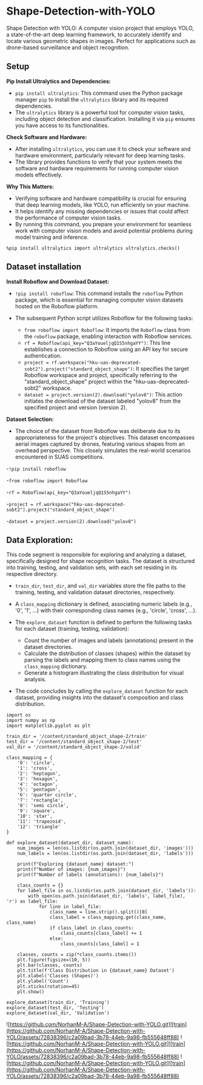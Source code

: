 # Shape-Detection-with-YOLO
Shape Detection with YOLO: A computer vision project that employs YOLO, a state-of-the-art deep learning framework, to accurately identify and locate various geometric shapes in images. Perfect for applications such as drone-based surveillance and object recognition.



## Setup
**Pip Install Ultralytics and Dependencies:**
- `pip install ultralytics`: This command uses the Python package manager `pip` to install the `ultralytics` library and its required dependencies.
- The `ultralytics` library is a powerful tool for computer vision tasks, including object detection and classification. Installing it via `pip` ensures you have access to its functionalities.

**Check Software and Hardware:**

- After installing `ultralytics`, you can use it to check your software and hardware environment, particularly relevant for deep learning tasks.
- The library provides functions to verify that your system meets the software and hardware requirements for running computer vision models effectively.

**Why This Matters:**

- Verifying software and hardware compatibility is crucial for ensuring that deep learning models, like YOLO, run efficiently on your machine.
- It helps identify any missing dependencies or issues that could affect the performance of computer vision tasks.
- By running this command, you prepare your environment for seamless work with computer vision models and avoid potential problems during model training and inference.

`%pip install ultralytics
import ultralytics
ultralytics.checks()`


## Dataset installation

**Install Roboflow and Download Dataset:**

- `!pip install roboflow`: This command installs the `roboflow` Python package, which is essential for managing computer vision datasets hosted on the Roboflow platform.

- The subsequent Python script utilizes Roboflow for the following tasks:
  - `from roboflow import Roboflow`: It imports the `Roboflow` class from the `roboflow` package, enabling interaction with Roboflow services.
  - `rf = Roboflow(api_key="Q3aYoueljqQ1S5nhgaYY")`: This line establishes a connection to Roboflow using an API key for secure authentication.
  - `project = rf.workspace("hku-uas-deprecated-sobt2").project("standard_object_shape")`: It specifies the target Roboflow workspace and project, specifically referring to the "standard_object_shape" project within the "hku-uas-deprecated-sobt2" workspace.
  - `dataset = project.version(2).download("yolov8")`: This action initiates the download of the dataset labeled "yolov8" from the specified project and version (version 2).

**Dataset Selection:**

- The choice of the dataset from Roboflow was deliberate due to its appropriateness for the project's objectives. This dataset encompasses aerial images captured by drones, featuring various shapes from an overhead perspective. This closely simulates the real-world scenarios encountered in SUAS competitions.




-`!pip install roboflow`

-`from roboflow import Roboflow`

-`rf = Roboflow(api_key="Q3aYoueljqQ1S5nhgaYY")`

-`project = rf.workspace("hku-uas-deprecated-sobt2").project("standard_object_shape")`

-`dataset = project.version(2).download("yolov8")`




## Data Exploration:

This code segment is responsible for exploring and analyzing a dataset, specifically designed for shape recognition tasks. The dataset is structured into training, testing, and validation sets, with each set residing in its respective directory.

- `train_dir`, `test_dir`, and `val_dir` variables store the file paths to the training, testing, and validation dataset directories, respectively.

- A `class_mapping` dictionary is defined, associating numeric labels (e.g., '0', '1', ...) with their corresponding class names (e.g., 'circle', 'cross', ...).

- The `explore_dataset` function is defined to perform the following tasks for each dataset (training, testing, validation):
  - Count the number of images and labels (annotations) present in the dataset directories.
  - Calculate the distribution of classes (shapes) within the dataset by parsing the labels and mapping them to class names using the `class_mapping` dictionary.
  - Generate a histogram illustrating the class distribution for visual analysis.

- The code concludes by calling the `explore_dataset` function for each dataset, providing insights into the dataset's composition and class distribution.



```
import os
import numpy as np
import matplotlib.pyplot as plt

train_dir = '/content/standard_object_shape-2/train'
test_dir = '/content/standard_object_shape-2/test'
val_dir = '/content/standard_object_shape-2/valid'

class_mapping = {
    '0': 'circle',
    '1': 'cross',
    '2': 'heptagon',
    '3': 'hexagon',
    '4': 'octagon',
    '5': 'pentagon',
    '6': 'quarter circle',
    '7': 'rectangle',
    '8': 'semi circle',
    '9': 'square',
    '10': 'star',
    '11': 'trapezoid',
    '12': 'triangle'
}

def explore_dataset(dataset_dir, dataset_name):
    num_images = len(os.listdir(os.path.join(dataset_dir, 'images')))
    num_labels = len(os.listdir(os.path.join(dataset_dir, 'labels')))

    print(f"Exploring {dataset_name} dataset:")
    print(f"Number of images: {num_images}")
    print(f"Number of labels (annotations): {num_labels}")

    class_counts = {}
    for label_file in os.listdir(os.path.join(dataset_dir, 'labels')):
        with open(os.path.join(dataset_dir, 'labels', label_file), 'r') as label_file:
            for line in label_file:
                class_name = line.strip().split()[0]
                class_label = class_mapping.get(class_name, class_name)
                if class_label in class_counts:
                    class_counts[class_label] += 1
                else:
                    class_counts[class_label] = 1

    classes, counts = zip(*class_counts.items())
    plt.figure(figsize=(10, 5))
    plt.bar(classes, counts)
    plt.title(f'Class Distribution in {dataset_name} Dataset')
    plt.xlabel('Classes (Shapes)')
    plt.ylabel('Count')
    plt.xticks(rotation=45)
    plt.show()

explore_dataset(train_dir, 'Training')
explore_dataset(test_dir, 'Testing')
explore_dataset(val_dir, 'Validation')

```

![https://github.com/NorhanM-A/Shape-Detection-with-YOLO.git]![train](https://github.com/NorhanM-A/Shape-Detection-with-YOLO/assets/72838396/c2a09bad-3b78-44eb-9a98-fb555648ff88)
![https://github.com/NorhanM-A/Shape-Detection-with-YOLO.git]![train](https://github.com/NorhanM-A/Shape-Detection-with-YOLO/assets/72838396/c2a09bad-3b78-44eb-9a98-fb555648ff88)
![https://github.com/NorhanM-A/Shape-Detection-with-YOLO.git]![train](https://github.com/NorhanM-A/Shape-Detection-with-YOLO/assets/72838396/c2a09bad-3b78-44eb-9a98-fb555648ff88)






